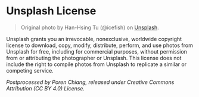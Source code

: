 # Unsplash License

> Original photo by Han-Hsing Tu (@icefish) on [Unsplash](https://unsplash.com/photos/aIiEOoEA5ps).

Unsplash grants you an irrevocable, nonexclusive, worldwide copyright license to download, copy, modify, distribute, perform, and use photos from Unsplash for free, including for commercial purposes, without permission from or attributing the photographer or Unsplash. This license does not include the right to compile photos from Unsplash to replicate a similar or competing service.

*Postprocessed by Poren Chiang, released under Creative Commons Attribution (CC BY 4.0) License.*
